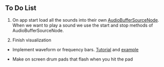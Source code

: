 ## To Do List

1. On app start load all the sounds into their own [AudioBufferSourceNode](https://developer.mozilla.org/en-US/docs/Web/API/AudioBufferSourceNode). When we want to play a sound we use the start and stop methods of AudioBufferSourceNode.

2. Finish visualization

- Implement waveform or frequency bars. [Tutorial](https://developer.mozilla.org/en-US/docs/Web/API/Web_Audio_API/Visualizations_with_Web_Audio_API) and [example](https://github.com/mdn/voice-change-o-matic/blob/gh-pages/scripts/app.js#L123-L167)

- Make on screen drum pads that flash when you hit the pad
